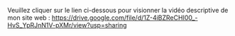 
Veuillez cliquer sur le lien ci-dessous pour visionner la vidéo descriptive de mon site web :
https://drive.google.com/file/d/1Z-4iBZReCHI00_-HvS_YpRJnN1V-pXMr/view?usp=sharing
